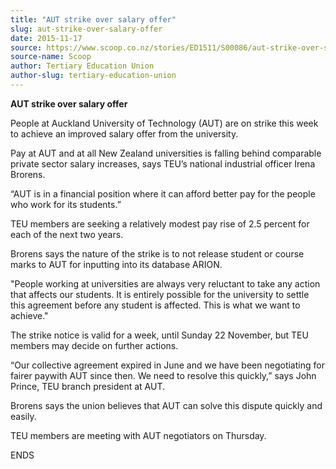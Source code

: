 ```yaml
---
title: "AUT strike over salary offer"
slug: aut-strike-over-salary-offer
date: 2015-11-17
source: https://www.scoop.co.nz/stories/ED1511/S00086/aut-strike-over-salary-offer.htm
source-name: Scoop
author: Tertiary Education Union
author-slug: tertiary-education-union
---
```


<p><strong>AUT strike over salary offer</strong></p>

<p>People at
Auckland University of Technology (AUT) are on strike this
week to achieve an improved salary offer from the
university.<p>

<p>Pay at AUT and at all New Zealand
universities is falling behind comparable private sector
salary increases, says TEU’s national industrial officer
Irena Brorens.<p>

<p>“AUT is in a financial position where it
can afford better pay for the people who work for its
students.”<p>

<p>TEU members are seeking a relatively modest
pay rise of 2.5 percent for each of the next two years.<p>

<p>Brorens says the nature of the strike is to not release
student or course marks to AUT for inputting into its
database ARION.<p>

<p>"People working at universities are
always very reluctant to take any action that affects our
students. It is entirely possible for the university to
settle this agreement before any student is affected. This
is what we want to achieve."<p>

<p>The strike notice is valid
for a week, until Sunday 22 November, but TEU members may
decide on further actions.<p>

<p>“Our collective agreement
expired in June and we have been negotiating for fairer
paywith AUT since then. We need to resolve this
quickly,” says John Prince, TEU branch president at AUT.<p>

<p>Brorens says the union believes that AUT can solve this
dispute quickly and easily.<p>

<p>TEU members are meeting with
AUT negotiators on
Thursday.</p>

<p>ENDS<p>

<p></p>